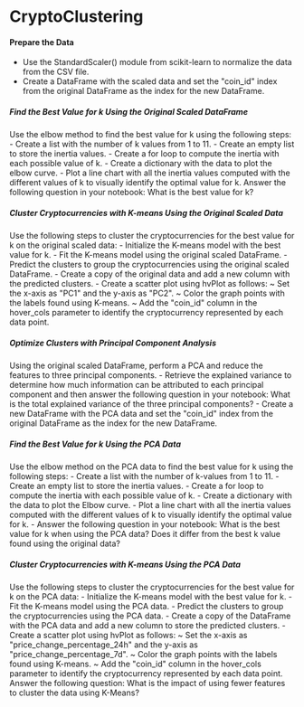 # CryptoClustering

#### Prepare the Data
- Use the StandardScaler() module from scikit-learn to normalize the data from the CSV file.
- Create a DataFrame with the scaled data and set the "coin_id" index from the original DataFrame as the index for the new DataFrame.

##### Find the Best Value for k Using the Original Scaled DataFrame
Use the elbow method to find the best value for k using the following steps:
      - Create a list with the number of k values from 1 to 11.
      - Create an empty list to store the inertia values.
      - Create a for loop to compute the inertia with each possible value of k.
      - Create a dictionary with the data to plot the elbow curve.
      - Plot a line chart with all the inertia values computed with the different values of k to visually identify the optimal value          for k.
Answer the following question in your notebook: What is the best value for k?

##### Cluster Cryptocurrencies with K-means Using the Original Scaled Data
Use the following steps to cluster the cryptocurrencies for the best value for k on the original scaled data:
      - Initialize the K-means model with the best value for k.
      - Fit the K-means model using the original scaled DataFrame.
      - Predict the clusters to group the cryptocurrencies using the original scaled DataFrame.
      - Create a copy of the original data and add a new column with the predicted clusters.
      - Create a scatter plot using hvPlot as follows:
        ~ Set the x-axis as "PC1" and the y-axis as "PC2".
        ~ Color the graph points with the labels found using K-means.
        ~ Add the "coin_id" column in the hover_cols parameter to identify the cryptocurrency represented by each data point.
        
##### Optimize Clusters with Principal Component Analysis
Using the original scaled DataFrame, perform a PCA and reduce the features to three principal components.
      - Retrieve the explained variance to determine how much information can be attributed to each principal component and then              answer the following question in your notebook: What is the total explained variance of the three principal components?
      - Create a new DataFrame with the PCA data and set the "coin_id" index from the original DataFrame as the index for the new             DataFrame.

##### Find the Best Value for k Using the PCA Data
Use the elbow method on the PCA data to find the best value for k using the following steps:
      - Create a list with the number of k-values from 1 to 11.
      - Create an empty list to store the inertia values.
      - Create a for loop to compute the inertia with each possible value of k.
      - Create a dictionary with the data to plot the Elbow curve.
      - Plot a line chart with all the inertia values computed with the different values of k to visually identify the optimal value          for k.
      - Answer the following question in your notebook: What is the best value for k when using the PCA data? Does it differ from the         best k value found using the original data?
      
##### Cluster Cryptocurrencies with K-means Using the PCA Data
Use the following steps to cluster the cryptocurrencies for the best value for k on the PCA data:
      - Initialize the K-means model with the best value for k.
      - Fit the K-means model using the PCA data.
      - Predict the clusters to group the cryptocurrencies using the PCA data.
      - Create a copy of the DataFrame with the PCA data and add a new column to store the predicted clusters.
      - Create a scatter plot using hvPlot as follows:
          ~ Set the x-axis as "price_change_percentage_24h" and the y-axis as "price_change_percentage_7d".
          ~ Color the graph points with the labels found using K-means.
          ~ Add the "coin_id" column in the hover_cols parameter to identify the cryptocurrency represented by each data point.
Answer the following question: What is the impact of using fewer features to cluster the data using K-Means?
